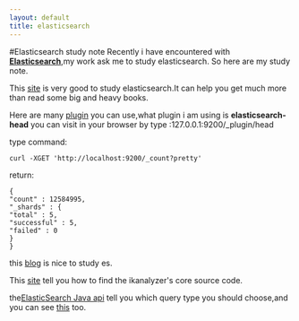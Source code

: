 ```yaml
---
layout: default
title: elasticsearch
---
```

#Elasticsearch study note
Recently i have encountered with **[Elasticsearch](https://www.elastic.co/)**,my work ask me to study elasticsearch.
So here are my study note.

This [site](http://www.hubwiz.com/course/55473b0aebfde9b5591bb80a/) is very good to study elasticsearch.It can help you get much more than read some big and heavy books.

Here are many [plugin](http://www.cnblogs.com/huangfox/p/3541300.html) you can use,what plugin i am using is **elasticsearch-head** you can visit in your browser by type :127.0.0.1:9200/_plugin/head

type command:
```
curl -XGET 'http://localhost:9200/_count?pretty'
```
return:

    {
    "count" : 12584995,
    "_shards" : {
    "total" : 5,
    "successful" : 5,
    "failed" : 0
    }
    }
this [blog](http://blog.csdn.net/july_2/article/details/24730151) is nice  to study es.

This [site](http://www.sxt.cn/u/2540/blog/3592) tell you how to find the ikanalyzer's core source code.

the[ElasticSearch Java api](http://www.bubuko.com/infodetail-648214.html) tell you which query type you should choose,and you can see [this](http://www.cnblogs.com/yjf512/p/4897294.html) too.